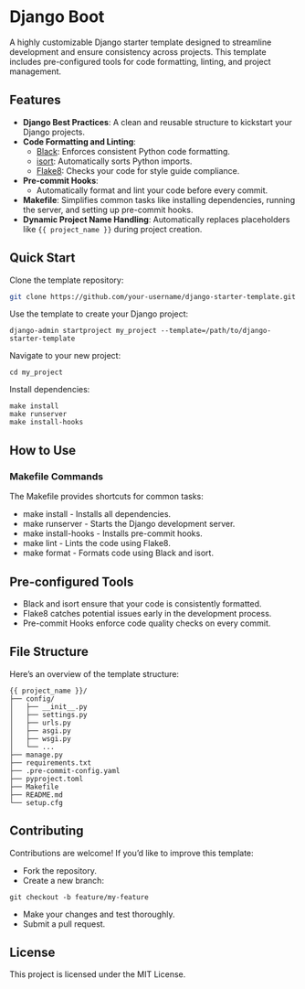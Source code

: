 # Django Boot

A highly customizable Django starter template designed to streamline development and ensure consistency across projects. This template includes pre-configured tools for code formatting, linting, and project management.

## Features

- **Django Best Practices**: A clean and reusable structure to kickstart your Django projects.
- **Code Formatting and Linting**:
  - [Black](https://black.readthedocs.io): Enforces consistent Python code formatting.
  - [isort](https://pycqa.github.io/isort/): Automatically sorts Python imports.
  - [Flake8](https://flake8.pycqa.org): Checks your code for style guide compliance.
- **Pre-commit Hooks**:
  - Automatically format and lint your code before every commit.
- **Makefile**: Simplifies common tasks like installing dependencies, running the server, and setting up pre-commit hooks.
- **Dynamic Project Name Handling**: Automatically replaces placeholders like `{{ project_name }}` during project creation.

## Quick Start

Clone the template repository:

```bash
git clone https://github.com/your-username/django-starter-template.git
```

Use the template to create your Django project:

```
django-admin startproject my_project --template=/path/to/django-starter-template
```

Navigate to your new project:

```
cd my_project
```

Install dependencies:

```
make install
make runserver
make install-hooks
```

## How to Use

### Makefile Commands

The Makefile provides shortcuts for common tasks:

- make install - Installs all dependencies.
- make runserver - Starts the Django development server.
- make install-hooks - Installs pre-commit hooks.
- make lint - Lints the code using Flake8.
- make format - Formats code using Black and isort.

## Pre-configured Tools

- Black and isort ensure that your code is consistently formatted.
- Flake8 catches potential issues early in the development process.
- Pre-commit Hooks enforce code quality checks on every commit.

## File Structure

Here’s an overview of the template structure:

```
{{ project_name }}/
├── config/
│   ├── __init__.py
│   ├── settings.py
│   ├── urls.py
│   ├── asgi.py
│   ├── wsgi.py
│   └── ...
├── manage.py
├── requirements.txt
├── .pre-commit-config.yaml
├── pyproject.toml
├── Makefile
├── README.md
└── setup.cfg
```

## Contributing

Contributions are welcome! If you’d like to improve this template:

- Fork the repository.
- Create a new branch:

```
git checkout -b feature/my-feature
```

- Make your changes and test thoroughly.
- Submit a pull request.

## License

This project is licensed under the MIT License.
